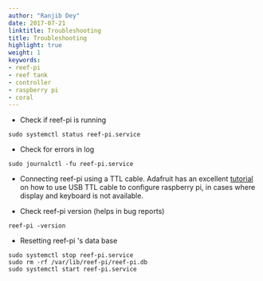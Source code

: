 ```yaml
---
author: "Ranjib Dey"
date: 2017-07-21
linktitle: Troubleshooting
title: Troubleshooting
highlight: true
weight: 1
keywords:
- reef-pi
- reef tank
- controller
- raspberry pi
- coral
---
```


- Check if reef-pi is running

```
sudo systemctl status reef-pi.service
```

- Check for errors in log

```
sudo journalctl -fu reef-pi.service
```

- Connecting reef-pi using a TTL cable. Adafruit has an excellent [tutorial](https://learn.adafruit.com/adafruits-raspberry-pi-lesson-5-using-a-console-cable?view=all) on how to use USB TTL cable to configure raspberry pi, in cases where display and keyboard is not available.


- Check reef-pi version (helps in bug reports)

```
reef-pi -version
```

- Resetting reef-pi 's data base

```
sudo systemctl stop reef-pi.service
sudo rm -rf /var/lib/reef-pi/reef-pi.db
sudo systemctl start reef-pi.service
```


